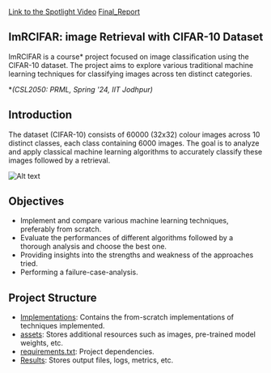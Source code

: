[Link to the Spotlight Video](https://youtu.be/T_H_3v0PhAY)
[Final_Report]()
## ImRCIFAR: image Retrieval with CIFAR-10 Dataset

ImRCIFAR is a course* project focused on image classification using the CIFAR-10 dataset. The project aims to explore various traditional machine learning techniques for classifying images across ten distinct categories.

**(CSL2050: PRML, Spring '24, IIT Jodhpur)*

## Introduction
The dataset (CIFAR-10) consists of 60000 (32x32) colour images across 10 distinct classes, each class containing 6000 images. The goal is to analyze and apply classical machine learning algorithms to accurately classify these images followed by a retrieval.


![Alt text](https://github.com/introspective321/Image_Retrieval_CIFAR-10/blob/10949d984f107714adabb08b8cac360486e946e9/CIFAR10.png "10 Classes of CIFAR-10")

## Objectives
- Implement and compare various machine learning techniques, preferably from scratch.
- Evaluate the performances of different algorithms followed by a thorough analysis and choose the best one.
- Providing insights into the strengths and weakness of the approaches tried.
- Performing a failure-case-analysis.

## Project Structure
-  [Implementations](Implementations): Contains the from-scratch implementations of techniques implemented.
-  [assets](assets): Stores additional resources such as images, pre-trained model weights, etc.
-  [requirements.txt](requirements.txt): Project dependencies.
-  [Results](Results): Stores output files, logs, metrics, etc.
